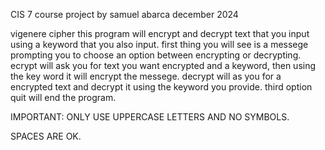 CIS 7 course project
by samuel abarca
december 2024

vigenere cipher
this program will encrypt and decrypt text that you input using a keyword that you also input.
first thing you will see is a messege prompting you to choose an option between encrypting or decrypting.
ecrypt will ask you for text you want encrypted and a keyword, then using the key word it will encrypt the messege.
decrypt will as you for a encrypted text and decrypt it using the keyword you provide.
third option quit will end the program.

IMPORTANT: ONLY USE UPPERCASE LETTERS AND NO SYMBOLS.

SPACES ARE OK.

